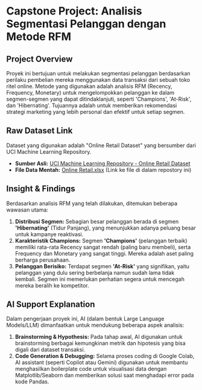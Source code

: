 # Capstone Project: Analisis Segmentasi Pelanggan dengan Metode RFM

## Project Overview

Proyek ini bertujuan untuk melakukan segmentasi pelanggan berdasarkan perilaku pembelian mereka menggunakan data transaksi dari sebuah toko ritel online. Metode yang digunakan adalah analisis RFM (Recency, Frequency, Monetary) untuk mengelompokkan pelanggan ke dalam segmen-segmen yang dapat ditindaklanjuti, seperti 'Champions', 'At-Risk', dan 'Hibernating'. Tujuannya adalah untuk memberikan rekomendasi strategi marketing yang lebih personal dan efektif untuk setiap segmen.

## Raw Dataset Link

Dataset yang digunakan adalah "Online Retail Dataset" yang bersumber dari UCI Machine Learning Repository.

- **Sumber Asli:** [UCI Machine Learning Repository - Online Retail Dataset](https://archive.ics.uci.edu/dataset/352/online+retail)
- **File Data Mentah:** [Online Retail.xlsx](./Online%20Retail.xlsx) (Link ke file di dalam repostory ini)

## Insight & Findings

Berdasarkan analisis RFM yang telah dilakukan, ditemukan beberapa wawasan utama:

1.  **Distribusi Segmen:** Sebagian besar pelanggan berada di segmen **'Hibernating'** (Tidur Panjang), yang menunjukkan adanya peluang besar untuk kampanye reaktivasi.
2.  **Karakteristik Champions:** Segmen **'Champions'** (pelanggan terbaik) memiliki rata-rata Recency sangat rendah (paling baru membeli), serta Frequency dan Monetary yang sangat tinggi. Mereka adalah aset paling berharga perusahaan.
3.  **Pelanggan Berisiko:** Terdapat segmen **'At-Risk'** yang signifikan, yaitu pelanggan yang dulu sering berbelanja namun sudah lama tidak kembali. Segmen ini memerlukan perhatian segera untuk mencegah mereka beralih ke kompetitor.

## AI Support Explanation

Dalam pengerjaan proyek ini, AI (dalam bentuk Large Language Models/LLM) dimanfaatkan untuk mendukung beberapa aspek analisis:

1.  **Brainstorming & Hypothesis:** Pada tahap awal, AI digunakan untuk brainstorming berbagai kemungkinan metrik dan hipotesis yang bisa digali dari dataset transaksi.
2.  **Code Generation & Debugging:** Selama proses coding di Google Colab, AI assistant (seperti Copilot atau Gemini) digunakan untuk membantu menghasilkan boilerplate code untuk visualisasi data dengan Matplotlib/Seaborn dan memberikan solusi saat menghadapi error pada kode Pandas.
